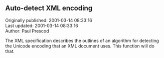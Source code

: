 ## Auto-detect XML encoding  
Originally published: 2001-03-14 08:33:16  
Last updated: 2001-03-14 08:33:16  
Author: Paul Prescod  
  
The XML specification describes the outlines of an algorithm for detecting the
Unicode encoding that an XML document uses. This function will do that.